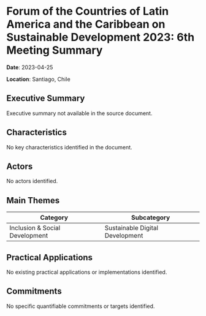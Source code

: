 # Forum of the Countries of Latin America and the Caribbean on Sustainable Development 2023: 6th Meeting Summary

**Date**: 2023-04-25

**Location**: Santiago, Chile

## Executive Summary

Executive summary not available in the source document.

## Characteristics

No key characteristics identified in the document.

## Actors

No actors identified.

## Main Themes

| Category | Subcategory |
| --- | --- |
| Inclusion & Social Development | Sustainable Digital Development |

## Practical Applications

No existing practical applications or implementations identified.

## Commitments

No specific quantifiable commitments or targets identified.